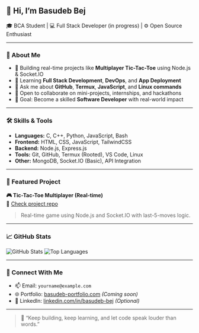 ## 👋 Hi, I’m Basudeb Bej

🎓 BCA Student | 💻 Full Stack Developer (in progress) | ⚙️ Open Source Enthusiast

---

### 🚀 About Me
- 🔭 Building real-time projects like **Multiplayer Tic-Tac-Toe** using Node.js & Socket.IO
- 🌱 Learning **Full Stack Development**, **DevOps**, and **App Deployment**
- 💬 Ask me about **GitHub**, **Termux**, **JavaScript**, and **Linux commands**
- 🤝 Open to collaborate on mini-projects, internships, and hackathons
- 🎯 Goal: Become a skilled **Software Developer** with real-world impact

---

### 🛠️ Skills & Tools
- **Languages:** C, C++, Python, JavaScript, Bash
- **Frontend:** HTML, CSS, JavaScript, TailwindCSS
- **Backend:** Node.js, Express.js
- **Tools:** Git, GitHub, Termux (Rooted), VS Code, Linux
- **Other:** MongoDB, Socket.IO (Basic), API Integration

---

### 📂 Featured Project
**🎮 Tic-Tac-Toe Multiplayer (Real-time)**  
🔗 [Check project repo](https://github.com/Basudeb-Bej/your-tic-tac-toe-repo-link)  
> Real-time game using Node.js and Socket.IO with last-5-moves logic.

---

### 📈 GitHub Stats
![GitHub Stats](https://github-readme-stats.vercel.app/api?username=Basudeb-Bej&show_icons=true&theme=github_dark&count_private=true)
![Top Languages](https://github-readme-stats.vercel.app/api/top-langs/?username=Basudeb-Bej&layout=compact&theme=github_dark)

---

### 🔗 Connect With Me
- 📫 Email: `yourname@example.com`
- 🌐 Portfolio: [basudeb-portfolio.com](#) *(Coming soon)*
- 💼 LinkedIn: [linkedin.com/in/basudeb-bej](#) *(Optional)*

---

> 🧠 “Keep building, keep learning, and let code speak louder than words.”



<!--
**Basudeb-Bej/Basudeb-Bej** is a ✨ _special_ ✨ repository because its `README.md` (this file) appears on your GitHub profile.

Here are some ideas to get you started:

- 🔭 I’m currently working on ...
- 🌱 I’m currently learning ...
- 👯 I’m looking to collaborate on ...
- 🤔 I’m looking for help with ...
- 💬 Ask me about ...
- 📫 How to reach me: ...
- 😄 Pronouns: ...
- ⚡ Fun fact: ...
-->
